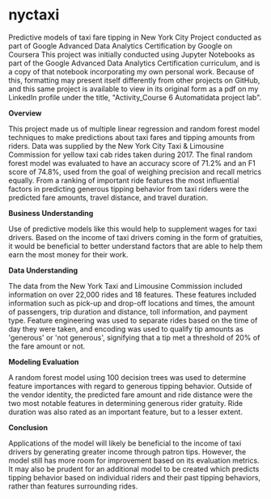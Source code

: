 # nyctaxi
Predictive models of taxi fare tipping in New York City
Project conducted as part of Google Advanced Data Analytics Certification by Google on Coursera
This project was initially conducted using Jupyter Notebooks as part of the Google Advanced Data Analytics Certification curriculum, and is a copy of that notebook incorporating my own personal work. Because of this, formatting may present itself differently from other projects on GitHub, and this same project is available to view in its original form as a pdf on my LinkedIn profile under the title, "Activity_Course 6 Automatidata project lab".

**Overview**

This project made us of multiple linear regression and random forest model techniques to make predictions about taxi fares and tipping amounts from riders. Data was supplied by the New York City Taxi & Limousine Commission for yellow taxi cab rides taken during 2017. The final random forest model was evaluated to have an accuracy score of 71.2% and an F1 score of 74.8%, used from the goal of weighing precision and recall metrics equally. From a ranking of important ride features the most influential factors in predicting generous tipping behavior from taxi riders were the predicted fare amounts, travel distance, and travel duration.

**Business Understanding**

Use of predictive models like this would help to supplement wages for taxi drivers. Based on the income of taxi drivers coming in the form of gratuities, it would be beneficial to better understand factors that are able to help them earn the most money for their work.

**Data Understanding**

The data from the New York Taxi and Limousine Commission included information on over 22,000 rides and 18 features. These features included information such as pick-up and drop-off locations and times, the amount of passengers, trip duration and distance, toll information, and payment type. Feature engineering was used to separate rides based on the time of day they were taken, and encoding was used to qualify tip amounts as 'generous' or 'not generous', signifying that a tip met a threshold of 20% of the fare amount or not.

**Modeling Evaluation**

A random forest model using 100 decision trees was used to determine feature importances with regard to generous tipping behavior. Outside of the vendor identity, the predicted fare amount and ride distance were the two most notable features in determining generous rider gratuity. Ride duration was also rated as an important feature, but to a lesser extent.

**Conclusion**

Applications of the model will likely be beneficial to the income of taxi drivers by generating greater income through patron tips. However, the model still has more room for improvement based on its evaluation metrics. It may also be prudent for an additional model to be created which predicts tipping behavior based on individual riders and their past tipping behaviors, rather than features surrounding rides.
